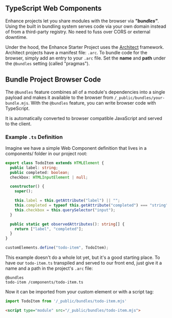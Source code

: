 ## TypeScript Web Components

<doc-callout level="info" mark="🧺">

Enhance projects let you share modules with the browser via ***"bundles"***.
Using the built in bundling system serves code via your own domain instead of from a third-party registry.
No need to fuss over CORS or external downtime.

</doc-callout>

Under the hood, the Enhance Starter Project uses the [Architect](https://arc.codes) framework.
Architect projects have a manifest file: `.arc`.
To bundle code for the browser, simply add an entry to your `.arc` file.
Set the **name** and **path** under the `@bundles` setting (called "pragmas").

## Bundle Project Browser Code

The `@bundles` feature combines all of a module's dependencies into a single payload and makes it available to the browser from `/_public/bundles/your-bundle.mjs`.
With the `@bundles` feature, you can write browser code with TypeScript.

It is automatically converted to browser compatible JavaScript and served to the client.

### Example `.ts` Definition

Imagine we have a simple Web Component definition that lives in a components/ folder in our project root:

<doc-code filename="components/todo-item.ts">

```typescript
export class TodoItem extends HTMLElement {
  public label: string;
  public completed: boolean;
  checkbox: HTMLInputElement | null;

  constructor() {
    super();

    this.label = this.getAttribute("label") || "";
    this.completed = typeof this.getAttribute("completed") === "string";
    this.checkbox = this.querySelector("input");
  }

  public static get observedAttributes(): string[] {
    return ["label", "completed"];
  }
}

customElements.define("todo-item", TodoItem);
```

</doc-code>

This example doesn't do a whole lot yet, but it's a good starting place.
To have our `todo-item.ts` transpiled and served to our front end, just give it a name and a path in the project's `.arc` file:

```arc
@bundles
todo-item /components/todo-item.ts
```

Now it can be imported from your custom element or with a script tag:

```javascript
import TodoItem from '/_public/bundles/todo-item.mjs'
```

```html
<script type="module" src="/_public/bundles/todo-item.mjs">
```
